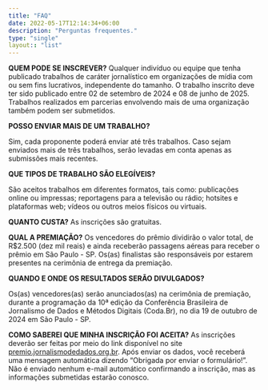 ```yaml
---
title: "FAQ"
date: 2022-05-17T12:14:34+06:00
description: "Perguntas frequentes."
type: "single"
layout:: "list"
---
```


**QUEM PODE SE INSCREVER?**
Qualquer indivíduo ou equipe que tenha publicado trabalhos de caráter jornalístico em organizações de mídia com ou sem fins lucrativos, independente do tamanho. O trabalho inscrito deve ter sido publicado entre 02 de setembro de 2024 e 08 de junho de 2025. Trabalhos realizados em parcerias envolvendo mais de uma organização também podem ser submetidos. 

**POSSO ENVIAR MAIS DE UM TRABALHO?**

Sim, cada proponente poderá enviar até três trabalhos. Caso sejam enviados mais de três trabalhos, serão levadas em conta apenas as submissões mais recentes.

**QUE TIPOS DE TRABALHO SÃO ELEGÍVEIS?**

São aceitos trabalhos em diferentes formatos, tais como: publicações online ou impressas; reportagens para a televisão ou rádio; hotsites e plataformas web; vídeos ou outros meios físicos ou virtuais.

**QUANTO CUSTA?**
As inscrições são gratuitas.

**QUAL A PREMIAÇÃO?**
Os vencedores do prêmio dividirão o valor total, de R$2.500 (dez mil reais) e ainda receberão passagens aéreas para receber o prêmio em São Paulo - SP. Os(as) finalistas são responsáveis por estarem presentes na cerimônia de entrega da premiação.

**QUANDO E ONDE OS RESULTADOS SERÃO DIVULGADOS?**

Os(as) vencedores(as) serão anunciados(as) na cerimônia de premiação, durante a programação da 10ª edição da Conferência Brasileira de Jornalismo de Dados e Métodos Digitais (Coda.Br), no dia 19 de outubro de 2024 em São Paulo - SP.

**COMO SABEREI QUE MINHA INSCRIÇÃO FOI ACEITA?**
As inscrições deverão ser feitas por meio do link disponível no site [premio.jornalismodedados.org.br](premio.jornalismodedados.org.br). Após enviar os dados, você receberá uma mensagem automática dizendo “Obrigada por enviar o formulário!”. Não é enviado nenhum e-mail automático confirmando a inscrição, mas as informações submetidas estarão conosco.
